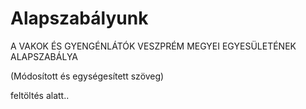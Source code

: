 # Alapszabályunk

A VAKOK ÉS GYENGÉNLÁTÓK VESZPRÉM MEGYEI EGYESÜLETÉNEK ALAPSZABÁLYA

(Módosított és egységesített szöveg)

feltöltés alatt..